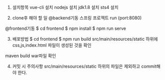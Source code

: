 1. 설치항목
vue-cli 설치
nodejs 설치
jdk1.8 설치
sts4 설치

2. clone후 해야 할 일
@backend기동
스프링 프로젝트 run (port:8080)

@frontend기동
$ cd frontend
$ npm install
$ npm run serve

3. 배포방법
$ cd frontend
$ npm run build
src/main/resources/static 하위에 css,js,index.html 파일이 생성된 것을 확인

maven build
war파일 확인

4. 커밋 시 주의사항
src/main/resources/static 하위의 파일은 제외하고 commit해야 한다.
